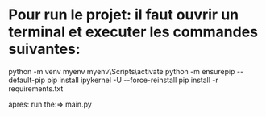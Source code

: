 

# Pour run le projet: il faut ouvrir un terminal et executer les commandes suivantes: 

python -m venv myenv
myenv\Scripts\activate
python -m ensurepip --default-pip
pip install ipykernel -U --force-reinstall
pip install -r requirements.txt


apres:
run the:=>    main.py


